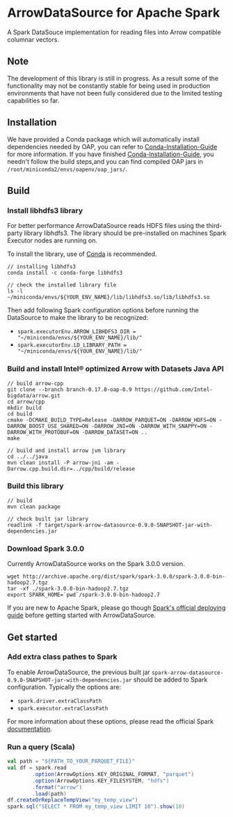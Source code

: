 # ArrowDataSource for Apache Spark
A Spark DataSouce implementation for reading files into Arrow compatible columnar vectors.

## Note
The development of this library is still in progress. As a result some of the functionality may not be constantly stable for being used in production environments that have not been fully considered due to the limited testing capabilities so far.


## Installation
We have provided a Conda package which will automatically install dependencies needed by OAP, you can refer to [Conda-Installation-Guide](../../docs/Conda-Installation-Guide.md) for more information. If you have finished [Conda-Installation-Guide](../../docs/Conda-Installation-Guide.md), you needn't  follow the build steps,and you can find compiled OAP jars in `/root/miniconda2/envs/oapenv/oap_jars/`.


## Build
### Install libhdfs3 library

For better performance ArrowDataSource reads HDFS files using the third-party library libhdfs3. The library should be pre-installed 
on machines Spark Executor nodes are running on.

To install the library, use of [Conda](https://docs.conda.io/en/latest/) is recommended.

```
// installing libhdfs3
conda install -c conda-forge libhdfs3

// check the installed library file
ls -l ~/miniconda/envs/${YOUR_ENV_NAME}/lib/libhdfs3.so/lib/libhdfs3.so
```

Then add following Spark configuration options before running the DataSource to make the library to be recognized:

* `spark.executorEnv.ARROW_LIBHDFS3_DIR = "~/miniconda/envs/${YOUR_ENV_NAME}/lib/"`
* `spark.executorEnv.LD_LIBRARY_PATH = "~/miniconda/envs/${YOUR_ENV_NAME}/lib/"`

### Build and install Intel® optimized Arrow with Datasets Java API

```
// build arrow-cpp
git clone --branch branch-0.17.0-oap-0.9 https://github.com/Intel-bigdata/arrow.git
cd arrow/cpp
mkdir build
cd build
cmake -DCMAKE_BUILD_TYPE=Release -DARROW_PARQUET=ON -DARROW_HDFS=ON -DARROW_BOOST_USE_SHARED=ON -DARROW_JNI=ON -DARROW_WITH_SNAPPY=ON -DARROW_WITH_PROTOBUF=ON -DARROW_DATASET=ON ..
make

// build and install arrow jvm library
cd ../../java
mvn clean install -P arrow-jni -am -Darrow.cpp.build.dir=../cpp/build/release
```

### Build this library

```
// build
mvn clean package

// check built jar library
readlink -f target/spark-arrow-datasource-0.9.0-SNAPSHOT-jar-with-dependencies.jar
```

### Download Spark 3.0.0

Currently ArrowDataSource works on the Spark 3.0.0 version.

```
wget http://archive.apache.org/dist/spark/spark-3.0.0/spark-3.0.0-bin-hadoop2.7.tgz
tar -xf ./spark-3.0.0-bin-hadoop2.7.tgz
export SPARK_HOME=`pwd`/spark-3.0.0-bin-hadoop2.7
```

If you are new to Apache Spark, please go though [Spark's official deploying guide](https://spark.apache.org/docs/latest/cluster-overview.html) before getting started with ArrowDataSource.

## Get started
### Add extra class pathes to Spark

To enable ArrowDataSource, the previous built jar `spark-arrow-datasource-0.9.0-SNAPSHOT-jar-with-dependencies.jar` should be added to Spark configuration. Typically the options are:

* `spark.driver.extraClassPath`
* `spark.executor.extraClassPath`

For more information about these options, please read the official Spark [documentation](https://spark.apache.org/docs/latest/configuration.html#runtime-environment).

### Run a query (Scala)

```scala
val path = "${PATH_TO_YOUR_PARQUET_FILE}"
val df = spark.read
        .option(ArrowOptions.KEY_ORIGINAL_FORMAT, "parquet")
        .option(ArrowOptions.KEY_FILESYSTEM, "hdfs")
        .format("arrow")
        .load(path)
df.createOrReplaceTempView("my_temp_view")
spark.sql("SELECT * FROM my_temp_view LIMIT 10").show(10)
```
